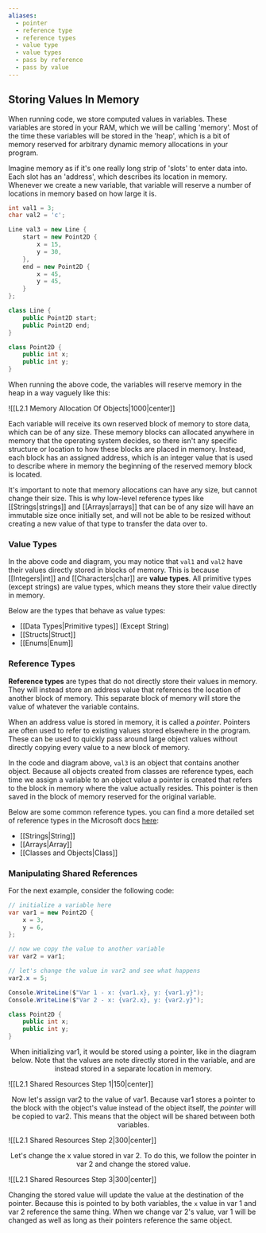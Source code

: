 ```yaml
---
aliases:
  - pointer
  - reference type
  - reference types
  - value type
  - value types
  - pass by reference
  - pass by value
---
```

## Storing Values In Memory

When running code, we store computed values in variables. These variables are stored in your RAM, which we will be calling 'memory'. Most of the time these variables will be stored in the 'heap', which is a bit of memory reserved for arbitrary dynamic memory allocations in your program.

Imagine memory as if it's one really long strip of 'slots' to enter data into. Each slot has an 'address', which describes its location in memory. Whenever we create a new variable, that variable will reserve a number of locations in memory based on how large it is. 

```cs
int val1 = 3;
char val2 = 'c';

Line val3 = new Line {
	start = new Point2D {
		x = 15,
		y = 30,
	},
	end = new Point2D {
		x = 45,
		y = 45,
	}
};

class Line {
	public Point2D start;
	public Point2D end;
}

class Point2D {
	public int x;
	public int y;
}
```

When running the above code, the variables will reserve memory in the heap in a way vaguely like this:

![[L2.1 Memory Allocation Of Objects|1000|center]]

Each variable will receive its own reserved block of memory to store data, which can be of any size. These memory blocks can allocated anywhere in memory that the operating system decides, so there isn't any specific structure or location to how these blocks are placed in memory. Instead, each block has an assigned address, which is an integer value that is used to describe where in memory the beginning of the reserved memory block is located. 

It's important to note that memory allocations can have any size, but cannot change their size. This is why low-level reference types like [[Strings|strings]] and [[Arrays|arrays]] that can be of any size will have an immutable size once initially set, and will not be able to be resized without creating a new value of that type to transfer the data over to.

### Value Types

In the above code and diagram, you may notice that `val1` and `val2` have their values directly stored in blocks of memory. This is because [[Integers|int]] and [[Characters|char]] are **value types**. All primitive types (except strings) are value types, which means they store their value directly in memory. 

Below are the types that behave as value types:
- [[Data Types|Primitive types]] (Except String)
- [[Structs|Struct]]
- [[Enums|Enum]]

### Reference Types
**Reference types** are types that do not directly store their values in memory. They will instead store an address value that references the location of another block of memory. This separate block of memory will store the value of whatever the variable contains.

When an address value is stored in memory, it is called a *pointer*. Pointers are often used to refer to existing values stored elsewhere in the program. These can be used to quickly pass around large object values without directly copying every value to a new block of memory.

In the code and diagram above, `val3` is an object that contains another object. Because all objects created from classes are reference types, each time we assign a variable to an object value a pointer is created that refers to the block in memory where the value actually resides. This pointer is then saved in the block of memory reserved for the original variable.

Below are some common reference types. you can find a more detailed set of reference types in the Microsoft docs [here](https://learn.microsoft.com/en-us/dotnet/csharp/language-reference/keywords/reference-types):
- [[Strings|String]]
- [[Arrays|Array]]
- [[Classes and Objects|Class]]

### Manipulating Shared References

For the next example, consider the following code:

```cs
// initialize a variable here
var var1 = new Point2D {
    x = 3,
    y = 6,
};

// now we copy the value to another variable
var var2 = var1;

// let's change the value in var2 and see what happens
var2.x = 5;

Console.WriteLine($"Var 1 - x: {var1.x}, y: {var1.y}");
Console.WriteLine($"Var 2 - x: {var2.x}, y: {var2.y}");

class Point2D {
    public int x;
    public int y;
}
```

<center>When initializing var1, it would be stored using a pointer, like in the diagram below. Note that the values are note directly stored in the variable, and are instead stored in a separate location in memory.</center>

![[L2.1 Shared Resources Step 1|150|center]]

<center>Now let's assign var2 to the value of var1. Because var1 stores a pointer to the block with the object's value instead of the object itself, the <i>pointer</i> will be copied to var2. This means that the object will be shared between both variables.</center>

![[L2.1 Shared Resources Step 2|300|center]]

<center>Let's change the x value stored in var 2. To do this, we follow the pointer in var 2 and change the stored value.</center>

![[L2.1 Shared Resources Step 3|300|center]]

Changing the stored value will update the value at the destination of the pointer. Because this is pointed to by both variables, the `x` value in var 1 and var 2 reference the same thing. When we change var 2's value, var 1 will be changed as well as long as their pointers reference the same object.